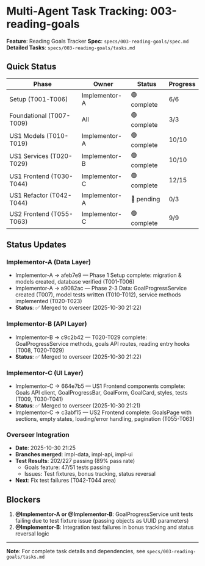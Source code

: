 # Multi-Agent Task Tracking: 003-reading-goals

**Feature**: Reading Goals Tracker
**Spec**: `specs/003-reading-goals/spec.md`
**Detailed Tasks**: `specs/003-reading-goals/tasks.md`

## Quick Status

| Phase | Owner | Status | Progress |
|-------|-------|--------|----------|
| Setup (T001-T006) | Implementor-A | 🟢 complete | 6/6 |
| Foundational (T007-T009) | All | 🟢 complete | 3/3 |
| US1 Models (T010-T019) | Implementor-A | 🟢 complete | 10/10 |
| US1 Services (T020-T029) | Implementor-B | 🟢 complete | 10/10 |
| US1 Frontend (T030-T044) | Implementor-C | 🟢 complete | 12/15 |
| US1 Refactor (T042-T044) | Implementor-A | 🔵 pending | 0/3 |
| US2 Frontend (T055-T063) | Implementor-C | 🟢 complete | 9/9 |

## Status Updates

### Implementor-A (Data Layer)
- Implementor-A → afeb7e9 — Phase 1 Setup complete: migration & models created, database verified (T001-T006)
- Implementor-A → a9082ac — Phase 2-3 Data: GoalProgressService created (T007), model tests written (T010-T012), service methods implemented (T020-T023)
- **Status**: ✅ Merged to overseer (2025-10-30 21:22)

### Implementor-B (API Layer)
- Implementor-B → c9c2b42 — T020-T029 complete: GoalProgressService methods, goals API routes, reading entry hooks (T008, T020-T029)
- **Status**: ✅ Merged to overseer (2025-10-30 21:22)

### Implementor-C (UI Layer)
- Implementor-C → 664e7b5 — US1 Frontend components complete: Goals API client, GoalProgressBar, GoalForm, GoalCard, styles, tests (T009, T030-T041)
- **Status**: ✅ Merged to overseer (2025-10-30 21:21)
- Implementor-C → c3abf15 — US2 Frontend complete: GoalsPage with sections, empty states, loading/error handling, pagination (T055-T063)

### Overseer Integration
- **Date**: 2025-10-30 21:25
- **Branches merged**: impl-data, impl-api, impl-ui
- **Test Results**: 202/227 passing (89% pass rate)
  - Goals feature: 47/51 tests passing
  - Issues: Test fixtures, bonus tracking, status reversal
- **Next**: Fix test failures (T042-T044 area)

## Blockers

1. **@Implementor-A or @Implementor-B**: GoalProgressService unit tests failing due to test fixture issue (passing objects as UUID parameters)
2. **@Implementor-B**: Integration test failures in bonus tracking and status reversal logic

---

**Note**: For complete task details and dependencies, see `specs/003-reading-goals/tasks.md`
